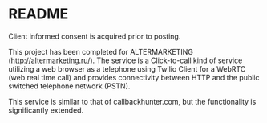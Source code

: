 # README #

Client informed consent is acquired prior to posting.

This project has been completed for ALTERMARKETING (http://altermarketing.ru/).
The service is a Click-to-call kind of service utilizing a web browser as a telephone using Twilio Client for a WebRTC (web real time call) and provides connectivity between HTTP and the public switched telephone network (PSTN).

This service is similar to that of callbackhunter.com, but the functionality is significantly extended.